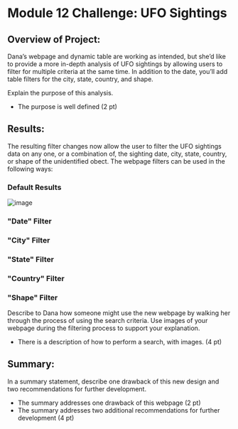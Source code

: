 # Module 12 Challenge: UFO Sightings

## Overview of Project: 
Dana’s webpage and dynamic table are working as intended, but she’d like to provide a more in-depth analysis of UFO sightings by allowing users to filter for multiple criteria at the same time. In addition to the date, you’ll add table filters for the city, state, country, and shape.

Explain the purpose of this analysis. 
- The purpose is well defined (2 pt)

## Results: 
The resulting filter changes now allow the user to filter the UFO sightings data on any one, or a combination of, the sighting date, city, state, country, or shape of the unidentified obect. The webpage filters can be used in the following ways:
### Default Results
![image](https://user-images.githubusercontent.com/114360511/211949928-a4fd2949-a2ee-49d2-a62f-7924167e6b8a.png)

### "Date" Filter

### "City" Filter

### "State" Filter

### "Country" Filter

### "Shape" Filter


Describe to Dana how someone might use the new webpage by walking her through the process of using the search criteria. Use images of your webpage during the filtering process to support your explanation.  
- There is a description of how to perform a search, with images. (4 pt)

## Summary: 
In a summary statement, describe one drawback of this new design and two recommendations for further development.
- The summary addresses one drawback of this webpage (2 pt)
- The summary addresses two additional recommendations for further development (4 pt)
